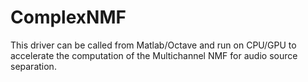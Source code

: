 # ComplexNMF
This driver can be called from Matlab/Octave and run on CPU/GPU to accelerate the computation of the Multichannel NMF for audio source separation.
